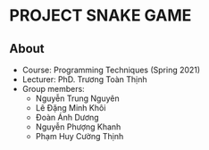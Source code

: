 # PROJECT SNAKE GAME
## About
+ Course: Programming Techniques (Spring 2021)
+ Lecturer: PhD. Trương Toàn Thịnh
+ Group members:
  - Nguyễn Trung Nguyên
  - Lê Đặng Minh Khôi
  - Đoàn Ánh Dương
  - Nguyễn Phượng Khanh
  - Phạm Huy Cường Thịnh
